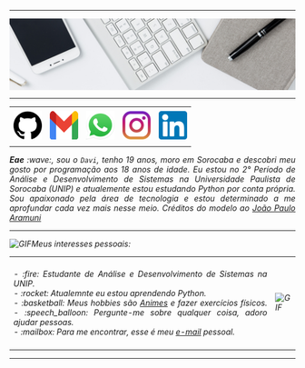 -----

<div>
<img align="center" alt="Header" src="https://github.com/DaviGMCoelho/DaviGMCoelho/blob/main/img/headertech.jpg?raw=true"/>
</div>

-----

<div align="center">
<table>
<tr>
 <td align="center" colspan="11"></td>
</tr> 
<tr>
<td><a href="https://github.com/DaviGMCoelho" target="_blank"><img src="https://github.com/DaviGMCoelho/DaviGMCoelho/blob/main/img/github.png?raw=true" width="50px" height="50px"/></a>
</td>
<td><a href="mailto:goncalvesdavi662@gmail.com" target="_blank"><img src="https://github.com/DaviGMCoelho/DaviGMCoelho/blob/main/img/gmail3.png?raw=true" width="50px" height="50px"/></a>
</td>
<td><a href="https://wa.me/5515998058545" target="_blank"><img src="https://github.com/DaviGMCoelho/DaviGMCoelho/blob/main/img/wpp2.png?raw=true" width="50px" height="50px"/></a>
</td>
<td><a href="https://www.instagram.com/davii_coelh/" target="_blank"><img src="https://github.com/DaviGMCoelho/DaviGMCoelho/blob/main/img/insta2.png?raw=true" width="50px" height="50px"/></a>
</td>
<td><a href="https://www.linkedin.com/in/davi-gon%C3%A7alves-ba601326b/" target="_blank"><img src="https://github.com/DaviGMCoelho/DaviGMCoelho/blob/main/img/linkedin2.png?raw=true" width="50px" height="50px"/></a>
</td>
</tr>
<tr>
 <td align="center" colspan="11"></td>
</tr> 
</table>

</div>
<div align="justify">
<i><b>Eae</b> :wave:, sou o <code>Davi</code>, tenho 19 anos, moro em Sorocaba e descobri meu gosto por programação aos 18 anos de idade. Eu estou no 2° Período de Análise e Desenvolvimento de Sistemas na Universidade Paulista de Sorocaba (UNIP) e atualemente estou estudando Python por conta própria. Sou apaixonado pela área de tecnologia e estou determinado a me aprofundar cada vez mais nesse meio. Créditos do modelo ao <a href="https://github.com/joaopauloaramuni" target="_blank">João Paulo Aramuni</a>

-----

<div>

<img height="20" alt="GIF" src="https://github.com/joaopauloaramuni/joaopauloaramuni/blob/main/img/soulgem.gif?raw=true"/>Meus interesses pessoais:

<table>
<tr>
 <td align="center" colspan="2"></td>
</tr> 
<tr>
<td>
<div align="justify">
<p> 
- :fire:  Estudante de Análise e Desenvolvimento de Sistemas na UNIP.<br />
- :rocket:  Atualemnte eu estou aprendendo Python.<br />
- :basketball: Meus hobbies são <a href="https://www.crunchyroll.com/pt-br" target="_blank">Animes</a> e fazer exercícios físicos.
- :speech_balloon: Pergunte-me sobre qualquer coisa, adoro ajudar pessoas.<br />
- :mailbox: Para me encontrar, esse é meu <a href="mailto:goncalvesdavi662@gmail.com" target="_blank">e-mail</a> pessoal.<br />
</p>
</div>
</td>
<td>
<div>
<img alt="GIF" src="https://github.com/joaopauloaramuni/joaopauloaramuni/blob/main/img/skills.gif?raw=true" width="340px" height="520px"/>
</div>
</td>
</tr>
<tr>
 <td align="center" colspan="2"></td>
</tr> 
</table>

</div>

-----
